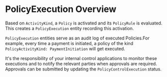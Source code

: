 # PolicyExecution Overview

Based on `ActivityKind`, a `Policy` is activated and its `PolicyRule` is evaluated. This creates a `PolicyExecution` entity recording this activation.


`PolicyExecution` entities serve as an audit log of executed Policies.For example, every time a payment is initiated, a policy of the kind `PolicyActivityKind: PaymentInitiation` will get executed.


It's the responsibility of your internal control applications to monitor these executions and to notify the relevant parties when approvals are required.  Approvals can be submitted by updating the `PolicyControlExecution` status.&#x20;


<!-- 
~~

Policies are executed when certain actions are taken using the Dfns API. For example, a policy with `PolicyActivityKind = PaymentInitiation` will execute every time a payment is initiated.

Every time a `Policy` is executed, it creates a `PolicyExecution` entity. 

It's the responsibility of your internal control applications to monitor these executions and to notify the relevant parties when approvals are required. Approvals can be submitted by updating the `PolicyExecution` status.

~~

Policy executed = we create a `PolicyExecution` entity.
Policy triggered = we create a `PolicyControlExecution` entity. You should monitor these entities specifically; any approvals update their status.
 -->

